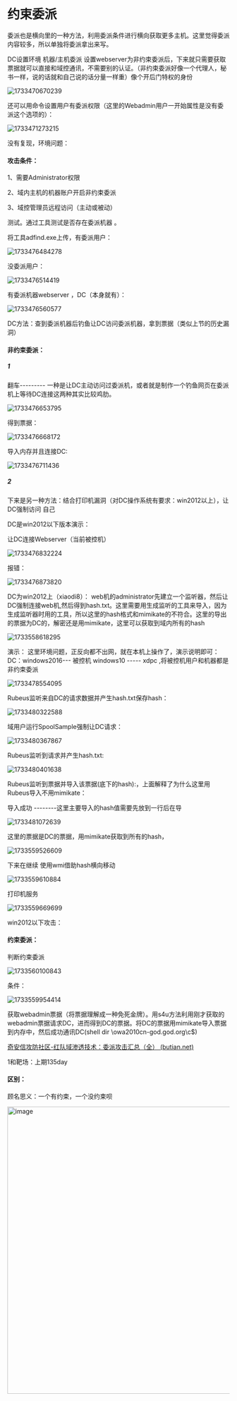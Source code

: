 # 约束委派
  委派也是横向里的一种方法，利用委派条件进行横向获取更多主机。这里觉得委派内容较多，所以单独将委派拿出来写。
  
  DC设置环境  	机器/主机委派     设置webserver为非约束委派后，下来就只需要获取票据就可以直接和域控通讯，不需要别的认证。（非约束委派好像一个代理人，秘书一样，说的话就和自己说的话分量一样重）像个开后门特权的身份

![1733470670239](https://cdn.jsdelivr.net/gh/maybeyjb/blue-team/img/202506170942230.png)

还可以用命令设置用户有委派权限（这里的Webadmin用户一开始属性是没有委派这个选项的）：

![1733471273215](https://cdn.jsdelivr.net/gh/maybeyjb/blue-team/img/202506170942231.png)

没有复现，环境问题：

#### 攻击条件：

1、需要Administrator权限

2、域内主机的机器账户开启非约束委派

3、域控管理员远程访问（主动或被动）

 测试。通过工具测试是否存在委派机器 。

将工具adfind.exe上传，有委派用户：

![1733476484278](https://cdn.jsdelivr.net/gh/maybeyjb/blue-team/img/202506170942232.png)

没委派用户：

![1733476514419](https://cdn.jsdelivr.net/gh/maybeyjb/blue-team/img/202506170942233.png)

有委派机器webserver ，DC（本身就有）：

![1733476560577](https://cdn.jsdelivr.net/gh/maybeyjb/blue-team/img/202506170942234.png)



DC方法：查到委派机器后钓鱼让DC访问委派机器，拿到票据（类似上节的历史漏洞）

#### 非约束委派：

##### 1 
 翻车---------      一种是让DC主动访问过委派机，或者就是制作一个钓鱼网页在委派机上等待DC连接这两种其实比较鸡肋。

![1733476653795](https://cdn.jsdelivr.net/gh/maybeyjb/blue-team/img/202506170942235.png)

得到票据：

![1733476668172](https://cdn.jsdelivr.net/gh/maybeyjb/blue-team/img/202506170942236.png)

导入内存并且连接DC:

![1733476711436](https://cdn.jsdelivr.net/gh/maybeyjb/blue-team/img/202506170942237.png)

##### 2
下来是另一种方法：结合打印机漏洞（对DC操作系统有要求：win2012以上），让DC强制访问 自己

DC是win2012以下版本演示： 

让DC连接Webserver（当前被控机）

![1733476832224](https://cdn.jsdelivr.net/gh/maybeyjb/blue-team/img/202506170942238.png)

报错：

![1733476873820](https://cdn.jsdelivr.net/gh/maybeyjb/blue-team/img/202506170942239.png)

DC为win2012上（xiaodi8）：       web机的administrator先建立一个监听器，然后让DC强制连接web机,然后得到hash.txt。这里需要用生成监听的工具来导入，因为生成监听器时用的工具，所以这里的hash格式和mimikate的不符合。这里的导出的票据为DC的，解密还是用mimikate，这里可以获取到域内所有的hash

![1733558618295](https://cdn.jsdelivr.net/gh/maybeyjb/blue-team/img/202506170942240.png)

演示：  这里环境问题，正反向都不出网，就在本机上操作了，演示说明即可：DC：windows2016---								被控机	windows10 ----- xdpc  ,将被控机用户和机器都是非约束委派

![1733478554095](https://cdn.jsdelivr.net/gh/maybeyjb/blue-team/img/202506170942241.png)

Rubeus监听来自DC的请求数据并产生hash.txt保存hash：

![1733480322588](https://cdn.jsdelivr.net/gh/maybeyjb/blue-team/img/202506170942242.png)

域用户运行SpoolSample强制让DC请求：

![1733480367867](https://cdn.jsdelivr.net/gh/maybeyjb/blue-team/img/202506170942243.png)

Rubeus监听到请求并产生hash.txt:

![1733480401638](https://cdn.jsdelivr.net/gh/maybeyjb/blue-team/img/202506170942244.png)

Rubeus监听到票据并导入该票据(底下的hash):，上面解释了为什么这里用Rubeus导入不用mimikate：

导入成功  --------这里主要导入的hash值需要先放到一行后在导

![1733481072639](https://cdn.jsdelivr.net/gh/maybeyjb/blue-team/img/202506170942245.png)

这里的票据是DC的票据，用mimikate获取到所有的hash，

![1733559526609](https://cdn.jsdelivr.net/gh/maybeyjb/blue-team/img/202506170942246.png)

下来在继续  使用wmi借助hash横向移动

![1733559610884](https://cdn.jsdelivr.net/gh/maybeyjb/blue-team/img/202506170942247.png)



  打印机服务

![1733559669699](https://cdn.jsdelivr.net/gh/maybeyjb/blue-team/img/202506170942248.png)

win2012以下攻击：

#### 约束委派：

判断约束委派	

![1733560100843](https://cdn.jsdelivr.net/gh/maybeyjb/blue-team/img/202506170942249.png)    

条件：

![1733559954414](https://cdn.jsdelivr.net/gh/maybeyjb/blue-team/img/202506170942250.png)   																																			

 获取webadmin票据（将票据理解成一种免死金牌）。用s4u方法利用刚才获取的webadmin票据请求DC，进而得到DC的票据。将DC的票据用mimikate导入票据到内存中，然后成功通讯DC(shell dir \\owa2010cn-god.god.org\c$)

 
[奇安信攻防社区-红队域渗透技术：委派攻击汇总（全） (butian.net)](https://forum.butian.net/share/1591)

1和靶场：上期135day

#### 区别：
顾名思义：一个有约束，一个没约束呗

<img width="1223" height="651" alt="image" src="https://github.com/user-attachments/assets/f7c47c4f-a596-4406-9fd6-179049fe8ec4" />
